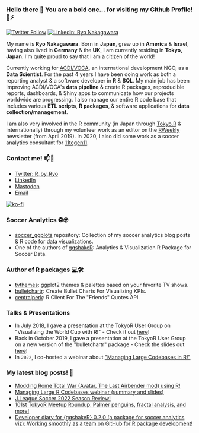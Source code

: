 ### Hello there 👋 You are a bold one... for visiting my Github Profile! 🤖⚡ 

[![Twitter Follow](https://img.shields.io/twitter/follow/R_by_Ryo?style=social)](https://twitter.com/R_by_Ryo)
[![Linkedin: Ryo Nakagawara](https://img.shields.io/badge/-ryonakagawara-blue?style=flat-square&logo=Linkedin&logoColor=white&link=https://www.linkedin.com/in/ryonakagawara/)](https://www.linkedin.com/in/ryonakagawara/)

My name is __Ryo Nakagawara__. Born in __Japan__, grew up in __America__ & __Israel__, having also lived in __Germany__ & the __UK__, I am currently residing in __Tokyo, Japan__. I'm quite proud to say that I am a citizen of the world!

Currently working for [ACDI/VOCA](https://www.acdivoca.org/), an international development NGO, as a __Data Scientist__. For the past 4 years I have been doing work as both a reporting analyst & a software developer in __R__ & __SQL__. My main job has been improving ACDI/VOCA's __data pipeline__ & create R packages, reproducible reports, dashboards, & Shiny apps to communicate how our projects worldwide are progressing. I also manage our entire R code base that includes various __ETL scripts__, __R packages__, & software applications for __data collection/management__. 

I am also very involved in the R community (in Japan through [Tokyo.R](https://tokyor.connpass.com/) & internationally) through my volunteer work as an editor on the [RWeekly](https://rweekly.org/) newsletter (from April 2019). In 2020, I also did some work as a soccer analytics consultant for [11tegen11](https://11tegen11.com/).

### Contact me! 📫💬

- [Twitter: R_by_Ryo](https://twitter.com/R_by_Ryo)
- [LinkedIn](https://www.linkedin.com/in/ryonakagawara/)
- <a rel="me" href="https://mstdn.social/@R_by_Ryo">Mastodon</a>
- [Email](mailto:ryonakagawara@gmail.com)

[![ko-fi](https://ko-fi.com/img/githubbutton_sm.svg)](https://ko-fi.com/O4O342A2A)

### Soccer Analytics ⚽🤓

- [soccer_ggplots](https://github.com/Ryo-N7/soccer_ggplots) repository: Collection of my soccer analytics blog posts & R code for data visualizations.
- One of the authors of [ggshakeR](https://github.com/abhiamishra/ggshakeR): Analytics & Visualization R Package for Soccer Data.

### Author of R packages 💻🛠

- [tvthemes](https://github.com/Ryo-N7/tvthemes): ggplot2 themes & palettes based on your favorite TV shows.
- [bulletchartr](https://github.com/ACDIVOCATech/bulletchartr): Create Bullet Charts For Visualizing KPIs.
- [centralperk](https://github.com/Ryo-N7/centralperk): R Client For The "Friends" Quotes API.

### Talks & Presentations

- In July 2018, I gave a presentation at the TokyoR User Group on "Visualizing the World Cup with R!" - Check it out [here](https://www.youtube.com/watch?v=tNncHFd5dVo)! 
- Back in October 2019, I gave a presentation at the TokyoR User Group on a new version of the "bulletchartr" package - Check the slides out [here](http://rpubs.com/Ryo-N7/bulletchartr-tokyor82)!
- In `2022`, I co-hosted a webinar about ["Managing Large Codebases in R!"](https://www.activityinfo.org/support/webinars/2022-10-06-managing-large-codebases-in-R.html)

### My latest blog posts! 📓
<!-- BLOG-POST-LIST:START -->
- [Modding Rome Total War &lpar;Avatar, The Last Airbender mod&rpar; using R!](https://ryo-n7.github.iohttp://Ryo-N7.github.io/2023-03-15-modding-rometotalwar-with-R/)
- [Managing Large R Codebases webinar &lpar;summary and slides&rpar;](https://ryo-n7.github.iohttp://Ryo-N7.github.io/2023-03-13-managing-large-codebases-with-R-webinar/)
- [J.League Soccer 2022 Season Review!](https://ryo-n7.github.iohttp://Ryo-N7.github.io/2022-11-15-jleague-2022-endseason-review/)
- [101st TokyoR Meetup Roundup: Palmer penguins, fractal analysis, and more!](https://ryo-n7.github.iohttp://Ryo-N7.github.io/2022-09-20-tokyoR-101-roundup/)
- [Developer diary for {ggshakeR} 0.2.0 &lpar;a package for soccer analytics viz&rpar;: Working smoothly as a team on GitHub for R package development!](https://ryo-n7.github.iohttp://Ryo-N7.github.io/2022-07-22-ggshakeR-0.2.0-announcement/)<!-- BLOG-POST-LIST:END -->
